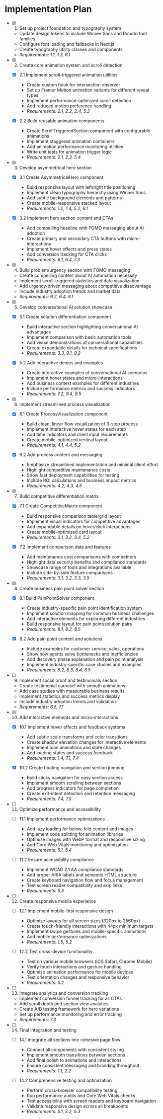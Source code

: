 # Implementation Plan

- [x] 1. Set up project foundation and typography system


  - Update design tokens to include Winner Sans and Roboto font families
  - Configure font loading and fallbacks in Next.js
  - Create typography utility classes and components
  - _Requirements: 1.1, 1.3, 6.1_

- [x] 2. Create core animation system and scroll detection


  - [x] 2.1 Implement scroll-triggered animation utilities


    - Create custom hook for intersection observer
    - Set up Framer Motion animation variants for different reveal types
    - Implement performance-optimized scroll detection
    - Add reduced motion preference handling
    - _Requirements: 2.1, 2.2, 2.4, 5.3_

  - [x] 2.2 Build reusable animation components


    - Create ScrollTriggeredSection component with configurable animations
    - Implement staggered animation containers
    - Add animation performance monitoring utilities
    - Write unit tests for animation trigger logic
    - _Requirements: 2.1, 2.3, 5.4_

- [x] 3. Develop asymmetrical hero section



  - [x] 3.1 Create AsymmetricalHero component


    - Build responsive layout with left/right title positioning
    - Implement clean typography hierarchy using Winner Sans
    - Add subtle background elements and patterns
    - Create mobile-responsive stacked layout
    - _Requirements: 1.2, 1.4, 5.2, 6.1_

  - [x] 3.2 Implement hero section content and CTAs


    - Add compelling headline with FOMO messaging about AI adoption
    - Create primary and secondary CTA buttons with micro-interactions
    - Implement hover effects and press states
    - Add conversion tracking for CTA clicks
    - _Requirements: 6.1, 6.4, 7.3_

- [x] 4. Build problem/urgency section with FOMO messaging





  - Create compelling content about AI automation necessity
  - Implement scroll-triggered statistics and data visualization
  - Add urgency-driven messaging about competitive disadvantage
  - Include industry adoption trends and market data
  - _Requirements: 6.2, 6.4, 8.1_

- [x] 5. Develop conversational AI solution showcase





  - [x] 5.1 Create solution differentiation component


    - Build interactive section highlighting conversational AI advantages
    - Implement comparison with basic automation tools
    - Add visual demonstrations of conversational capabilities
    - Create expandable details for technical specifications
    - _Requirements: 3.3, 9.1, 9.2_

  - [x] 5.2 Add interactive demos and examples


    - Create interactive examples of conversational AI scenarios
    - Implement hover states and micro-interactions
    - Add business context examples for different industries
    - Include performance metrics and success indicators
    - _Requirements: 7.2, 9.4, 9.5_

- [x] 6. Implement streamlined process visualization





  - [x] 6.1 Create ProcessVisualization component


    - Build clean, linear flow visualization of 3-step process
    - Implement interactive hover states for each step
    - Add time indicators and client input requirements
    - Create mobile-optimized vertical layout
    - _Requirements: 4.1, 4.4, 5.2_

  - [x] 6.2 Add process content and messaging


    - Emphasize streamlined implementation and minimal client effort
    - Highlight competitive maintenance costs
    - Show fast deployment capabilities for testing
    - Include ROI calculations and business impact metrics
    - _Requirements: 4.2, 4.3, 4.5_

- [x] 7. Build competitive differentiation matrix





  - [x] 7.1 Create CompetitiveMatrix component


    - Build responsive comparison table/grid layout
    - Implement visual indicators for competitive advantages
    - Add expandable details on hover/click interactions
    - Create mobile-optimized card layout
    - _Requirements: 3.1, 3.2, 3.4, 5.2_

  - [x] 7.2 Implement comparison data and features


    - Add maintenance cost comparisons with competitors
    - Highlight data security benefits and compliance standards
    - Showcase range of tools and integrations available
    - Include side-by-side feature comparisons
    - _Requirements: 3.1, 3.2, 3.3, 3.5_

- [x] 8. Create business pain point solver section











  - [x] 8.1 Build PainPointSolver component



    - Create industry-specific pain point identification system
    - Implement solution mapping for common business challenges
    - Add interactive elements for exploring different industries
    - Build responsive layout for pain point/solution pairs
    - _Requirements: 8.1, 8.2, 8.5_

  - [x] 8.2 Add pain point content and solutions








    - Include examples for customer service, sales, operations
    - Show how agents solve bottlenecks and inefficiencies
    - Add discovery phase explanation and pain point analysis
    - Implement industry-specific case studies and examples
    - _Requirements: 8.2, 8.3, 8.4, 8.5_

- [ ] 9. Implement social proof and testimonials section
  - Create testimonial carousel with smooth animations
  - Add case studies with measurable business results
  - Implement statistics and success metrics display
  - Include industry adoption trends and validation
  - _Requirements: 6.5, 7.1_

- [x] 10. Add interactive elements and micro-interactions





  - [x] 10.1 Implement hover effects and feedback systems


    - Add subtle scale transforms and color transitions
    - Create shadow elevation changes for interactive elements
    - Implement icon animations and state changes
    - Add loading states and success feedback
    - _Requirements: 1.4, 7.1, 7.4_

  - [x] 10.2 Create floating navigation and section jumping


    - Build sticky navigation for easy section access
    - Implement smooth scrolling between sections
    - Add progress indicators for page completion
    - Create exit-intent detection and retention messaging
    - _Requirements: 7.4, 7.5_

- [ ] 11. Optimize performance and accessibility
  - [ ] 11.1 Implement performance optimizations
    - Add lazy loading for below-fold content and images
    - Implement code splitting for animation libraries
    - Optimize images with WebP format and responsive sizing
    - Add Core Web Vitals monitoring and optimization
    - _Requirements: 5.1, 5.4_

  - [ ] 11.2 Ensure accessibility compliance
    - Implement WCAG 2.1 AA compliance standards
    - Add proper ARIA labels and semantic HTML structure
    - Create keyboard navigation flow and focus management
    - Test screen reader compatibility and skip links
    - _Requirements: 5.3_

- [ ] 12. Create responsive mobile experience
  - [ ] 12.1 Implement mobile-first responsive design
    - Optimize layouts for all screen sizes (320px to 2560px)
    - Create touch-friendly interactions with 44px minimum targets
    - Implement swipe gestures and mobile-specific animations
    - Add mobile performance optimizations
    - _Requirements: 1.5, 5.2_

  - [ ] 12.2 Test cross-device functionality
    - Test on various mobile browsers (iOS Safari, Chrome Mobile)
    - Verify touch interactions and gesture handling
    - Optimize animation performance for mobile devices
    - Test orientation changes and responsive behavior
    - _Requirements: 5.2_

- [ ] 13. Integrate analytics and conversion tracking
  - Implement conversion funnel tracking for all CTAs
  - Add scroll depth and section view analytics
  - Create A/B testing framework for hero variations
  - Set up performance monitoring and error tracking
  - _Requirements: 7.3_

- [ ] 14. Final integration and testing
  - [ ] 14.1 Integrate all sections into cohesive page flow
    - Connect all components with consistent styling
    - Implement smooth transitions between sections
    - Add final polish to animations and interactions
    - Ensure consistent messaging and branding throughout
    - _Requirements: 1.1, 2.2_

  - [ ] 14.2 Comprehensive testing and optimization
    - Perform cross-browser compatibility testing
    - Run performance audits and Core Web Vitals checks
    - Test accessibility with screen readers and keyboard navigation
    - Validate responsive design across all breakpoints
    - _Requirements: 5.1, 5.2, 5.3_